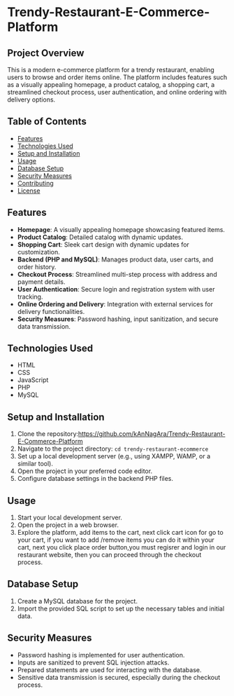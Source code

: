 # Trendy-Restaurant-E-Commerce-Platform
## Project Overview

This is a modern e-commerce platform for a trendy restaurant, enabling users to browse and order items online. The platform includes features such as a visually appealing homepage, a product catalog, a shopping cart, a streamlined checkout process, user authentication, and online ordering with delivery options.

## Table of Contents

- [Features](#features)
- [Technologies Used](#technologies-used)
- [Setup and Installation](#setup-and-installation)
- [Usage](#usage)
- [Database Setup](#database-setup)
- [Security Measures](#security-measures)
- [Contributing](#contributing)
- [License](#license)

## Features

- **Homepage**: A visually appealing homepage showcasing featured items.
- **Product Catalog**: Detailed catalog with  dynamic updates.
- **Shopping Cart**: Sleek cart design with dynamic updates for customization.
- **Backend (PHP and MySQL)**: Manages product data, user carts, and order history.
- **Checkout Process**: Streamlined multi-step process with address and payment details.
- **User Authentication**: Secure login and registration system with user tracking.
- **Online Ordering and Delivery**: Integration with external services for delivery functionalities.
- **Security Measures**: Password hashing, input sanitization, and secure data transmission.

## Technologies Used

- HTML
- CSS
- JavaScript
- PHP
- MySQL

## Setup and Installation

1. Clone the repository:https://github.com/kAnNagAra/Trendy-Restaurant-E-Commerce-Platform
2. Navigate to the project directory: `cd trendy-restaurant-ecommerce`
3. Set up a local development server (e.g., using XAMPP, WAMP, or a similar tool).
4. Open the project in your preferred code editor.
5. Configure database settings in the backend PHP files.

## Usage

1. Start your local development server.
2. Open the project in a web browser.
3. Explore the platform, add items to the cart, next click cart icon for go to your cart, if you want to add /remove items you can do it  within your cart, next you click place order button,you must regisrer and login in our restaurant website, then you can proceed through the checkout process.

## Database Setup

1. Create a MySQL database for the project.
2. Import the provided SQL script to set up the necessary tables and initial data.

## Security Measures

- Password hashing is implemented for user authentication.
- Inputs are sanitized to prevent SQL injection attacks.
- Prepared statements are used for interacting with the database.
- Sensitive data transmission is secured, especially during the checkout process.
